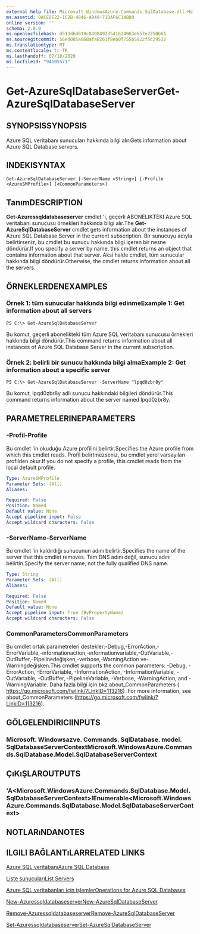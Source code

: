 ```yaml
---
external help file: Microsoft.WindowsAzure.Commands.SqlDatabase.dll-Help.xml
ms.assetid: 0ACEDE22-1C2B-4846-A949-710AF6C148D0
online version: ''
schema: 2.0.0
ms.openlocfilehash: d513d6d019c84984923541624063e657e2250b61
ms.sourcegitcommit: 56ed085a868afa8263f8eb0f755b5822f5c29532
ms.translationtype: MT
ms.contentlocale: tr-TR
ms.lasthandoff: 07/18/2020
ms.locfileid: "94105571"
---
```

# <span data-ttu-id="702fb-101">Get-AzureSqlDatabaseServer</span><span class="sxs-lookup"><span data-stu-id="702fb-101">Get-AzureSqlDatabaseServer</span></span>

## <span data-ttu-id="702fb-102">SYNOPSIS</span><span class="sxs-lookup"><span data-stu-id="702fb-102">SYNOPSIS</span></span>
<span data-ttu-id="702fb-103">Azure SQL veritabanı sunucuları hakkında bilgi alır.</span><span class="sxs-lookup"><span data-stu-id="702fb-103">Gets information about Azure SQL Database servers.</span></span>

## <span data-ttu-id="702fb-104">INDEKI</span><span class="sxs-lookup"><span data-stu-id="702fb-104">SYNTAX</span></span>

```
Get-AzureSqlDatabaseServer [-ServerName <String>] [-Profile <AzureSMProfile>] [<CommonParameters>]
```

## <span data-ttu-id="702fb-105">Tanım</span><span class="sxs-lookup"><span data-stu-id="702fb-105">DESCRIPTION</span></span>
<span data-ttu-id="702fb-106">**Get-Azuressqldatabaseserver** cmdlet 'i, geçerli ABONELIKTEKI Azure SQL veritabanı sunucusu örnekleri hakkında bilgi alır.</span><span class="sxs-lookup"><span data-stu-id="702fb-106">The **Get-AzureSqlDatabaseServer** cmdlet gets information about the instances of Azure SQL Database Server in the current subscription.</span></span>
<span data-ttu-id="702fb-107">Bir sunucuyu adıyla belirtirseniz, bu cmdlet bu sunucu hakkında bilgi içeren bir nesne döndürür.</span><span class="sxs-lookup"><span data-stu-id="702fb-107">If you specify a server by name, this cmdlet returns an object that contains information about that server.</span></span>
<span data-ttu-id="702fb-108">Aksi halde cmdlet, tüm sunucular hakkında bilgi döndürür.</span><span class="sxs-lookup"><span data-stu-id="702fb-108">Otherwise, the cmdlet returns information about all the servers.</span></span>

## <span data-ttu-id="702fb-109">ÖRNEKLERDEN</span><span class="sxs-lookup"><span data-stu-id="702fb-109">EXAMPLES</span></span>

### <span data-ttu-id="702fb-110">Örnek 1: tüm sunucular hakkında bilgi edinme</span><span class="sxs-lookup"><span data-stu-id="702fb-110">Example 1: Get information about all servers</span></span>
```
PS C:\> Get-AzureSqlDatabaseServer
```

<span data-ttu-id="702fb-111">Bu komut, geçerli abonelikteki tüm Azure SQL veritabanı sunucusu örnekleri hakkında bilgi döndürür.</span><span class="sxs-lookup"><span data-stu-id="702fb-111">This command returns information about all instances of Azure SQL Database Server in the current subscription.</span></span>

### <span data-ttu-id="702fb-112">Örnek 2: belirli bir sunucu hakkında bilgi alma</span><span class="sxs-lookup"><span data-stu-id="702fb-112">Example 2: Get information about a specific server</span></span>
```
PS C:\> Get-AzureSqlDatabaseServer -ServerName "lpqd0zbr8y"
```

<span data-ttu-id="702fb-113">Bu komut, lpqd0zbr8y adlı sunucu hakkındaki bilgileri döndürür.</span><span class="sxs-lookup"><span data-stu-id="702fb-113">This command returns information about the server named lpqd0zbr8y.</span></span>

## <span data-ttu-id="702fb-114">PARAMETRELERINE</span><span class="sxs-lookup"><span data-stu-id="702fb-114">PARAMETERS</span></span>

### <span data-ttu-id="702fb-115">-Profil</span><span class="sxs-lookup"><span data-stu-id="702fb-115">-Profile</span></span>
<span data-ttu-id="702fb-116">Bu cmdlet 'in okuduğu Azure profilini belirtir.</span><span class="sxs-lookup"><span data-stu-id="702fb-116">Specifies the Azure profile from which this cmdlet reads.</span></span>
<span data-ttu-id="702fb-117">Profil belirtmezseniz, bu cmdlet yerel varsayılan profilden okur.</span><span class="sxs-lookup"><span data-stu-id="702fb-117">If you do not specify a profile, this cmdlet reads from the local default profile.</span></span>

```yaml
Type: AzureSMProfile
Parameter Sets: (All)
Aliases: 

Required: False
Position: Named
Default value: None
Accept pipeline input: False
Accept wildcard characters: False
```

### <span data-ttu-id="702fb-118">-ServerName</span><span class="sxs-lookup"><span data-stu-id="702fb-118">-ServerName</span></span>
<span data-ttu-id="702fb-119">Bu cmdlet 'in kaldırdığı sunucunun adını belirtir.</span><span class="sxs-lookup"><span data-stu-id="702fb-119">Specifies the name of the server that this cmdlet removes.</span></span>
<span data-ttu-id="702fb-120">Tam DNS adını değil, sunucu adını belirtin.</span><span class="sxs-lookup"><span data-stu-id="702fb-120">Specify the server name, not the fully qualified DNS name.</span></span>

```yaml
Type: String
Parameter Sets: (All)
Aliases: 

Required: False
Position: Named
Default value: None
Accept pipeline input: True (ByPropertyName)
Accept wildcard characters: False
```

### <span data-ttu-id="702fb-121">CommonParameters</span><span class="sxs-lookup"><span data-stu-id="702fb-121">CommonParameters</span></span>
<span data-ttu-id="702fb-122">Bu cmdlet ortak parametreleri destekler:-Debug,-ErrorAction,-ErrorVariable,-ınformationaction,-ınformationvariable,-OutVariable,-OutBuffer,-Pipelinedeğişken,-verbose,-WarningAction ve-Warningdeğişken.</span><span class="sxs-lookup"><span data-stu-id="702fb-122">This cmdlet supports the common parameters: -Debug, -ErrorAction, -ErrorVariable, -InformationAction, -InformationVariable, -OutVariable, -OutBuffer, -PipelineVariable, -Verbose, -WarningAction, and -WarningVariable.</span></span> <span data-ttu-id="702fb-123">Daha fazla bilgi için bkz about_CommonParameters ( https://go.microsoft.com/fwlink/?LinkID=113216) .</span><span class="sxs-lookup"><span data-stu-id="702fb-123">For more information, see about_CommonParameters (https://go.microsoft.com/fwlink/?LinkID=113216).</span></span>

## <span data-ttu-id="702fb-124">GÖLGELENDIRICI</span><span class="sxs-lookup"><span data-stu-id="702fb-124">INPUTS</span></span>

### <span data-ttu-id="702fb-125">Microsoft. Windowsazve. Commands. SqlDatabase. model. SqlDatabaseServerContext</span><span class="sxs-lookup"><span data-stu-id="702fb-125">Microsoft.WindowsAzure.Commands.SqlDatabase.Model.SqlDatabaseServerContext</span></span>

## <span data-ttu-id="702fb-126">ÇıKıŞLAR</span><span class="sxs-lookup"><span data-stu-id="702fb-126">OUTPUTS</span></span>

### <span data-ttu-id="702fb-127">'A\<Microsoft.WindowsAzure.Commands.SqlDatabase.Model.SqlDatabaseServerContext\></span><span class="sxs-lookup"><span data-stu-id="702fb-127">IEnumerable\<Microsoft.WindowsAzure.Commands.SqlDatabase.Model.SqlDatabaseServerContext\></span></span>

## <span data-ttu-id="702fb-128">NOTLARıNDA</span><span class="sxs-lookup"><span data-stu-id="702fb-128">NOTES</span></span>

## <span data-ttu-id="702fb-129">ILGILI BAĞLANTıLAR</span><span class="sxs-lookup"><span data-stu-id="702fb-129">RELATED LINKS</span></span>

[<span data-ttu-id="702fb-130">Azure SQL veritabanı</span><span class="sxs-lookup"><span data-stu-id="702fb-130">Azure SQL Database</span></span>](https://azure.microsoft.com/en-us/services/sql-database/)

[<span data-ttu-id="702fb-131">Liste sunucuları</span><span class="sxs-lookup"><span data-stu-id="702fb-131">List Servers</span></span>](https://msdn.microsoft.com/en-us/library/azure/dn505702.aspx)

[<span data-ttu-id="702fb-132">Azure SQL veritabanları için işlemler</span><span class="sxs-lookup"><span data-stu-id="702fb-132">Operations for Azure SQL Databases</span></span>](https://msdn.microsoft.com/en-us/library/azure/dn505719.aspx)

[<span data-ttu-id="702fb-133">New-Azuressqldatabaseserver</span><span class="sxs-lookup"><span data-stu-id="702fb-133">New-AzureSqlDatabaseServer</span></span>](./New-AzureSqlDatabaseServer.md)

[<span data-ttu-id="702fb-134">Remove-Azuressqldatabaseserver</span><span class="sxs-lookup"><span data-stu-id="702fb-134">Remove-AzureSqlDatabaseServer</span></span>](./Remove-AzureSqlDatabaseServer.md)

[<span data-ttu-id="702fb-135">Set-Azuressqldatabaseserver</span><span class="sxs-lookup"><span data-stu-id="702fb-135">Set-AzureSqlDatabaseServer</span></span>](./Set-AzureSqlDatabaseServer.md)


